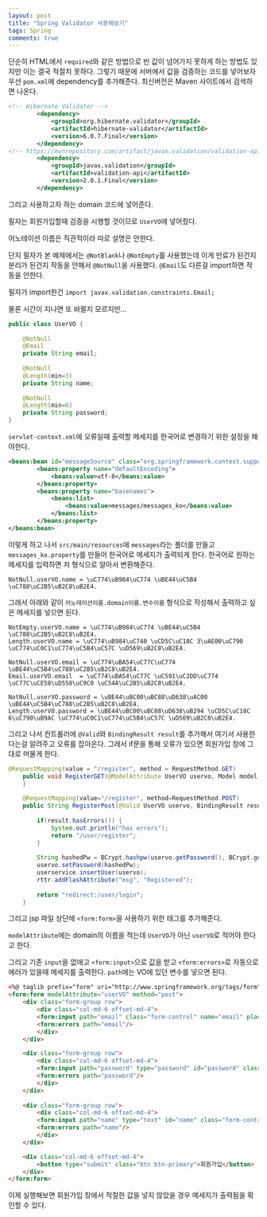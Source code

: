 ```yaml
---
layout: post
title: "Spring Validator 사용해보기"
tags: Spring
comments: true
---
```


단순히 HTML에서 `required`와 같은 방법으로 빈 값이 넘어가지 못하게 하는 방법도 있지만 이는 결국 적절치 못하다. 그렇기 때문에 서버에서 값을 검증하는 코드를 넣어보자
우선 `pom.xml`에 dependency를 추가해준다.
최신버전은 Maven 사이트에서 검색하면 나온다.

```xml
<!-- Hibernate Validator -->
		<dependency>
			<groupId>org.hibernate.validator</groupId>
			<artifactId>hibernate-validator</artifactId>
			<version>6.0.7.Final</version>
		</dependency>
<!-- https://mvnrepository.com/artifact/javax.validation/validation-api -->
		<dependency>
    		<groupId>javax.validation</groupId>
    		<artifactId>validation-api</artifactId>
    		<version>2.0.1.Final</version>
		</dependency>
```
그리고 사용하고자 하는 domain 코드에 넣어준다.

필자는 회원가입할때 검증을 시행할 것이므로 `UserVO`에 넣어줬다.

어노테이션 이름은 직관적이라 따로 설명은 안한다.

단지 필자가 본 예제에서는 `@NotBlank`나 `@NotEmpty`를 사용했는데 이게 만료가 된건지 분리가 된건지 작동을 안해서 `@NotNull`을 사용했다. `@Email`도 다른걸 import하면 작동을 안한다.

필자가 import한건 `import javax.validation.constraints.Email;`

물론 시간이 지나면 또 바뀔지 모르지만...

```java
public class UserVO {
	
	@NotNull
	@Email
	private String email;
	
	@NotNull
	@Length(min=3)
	private String name;
	
	@NotNull
	@Length(min=6)
	private String password;
}
```

`servlet-context.xml`에 오류일때 출력할 메세지를 한국어로 변경하기 위한 설정을 해야한다.

```xml
<beans:bean id="messageSource" class="org.springframework.context.support.ResourceBundleMessageSource">
		<beans:property name="defaultEncoding">
			<beans:value>utf-8</beans:value>
		</beans:property>
		<beans:property name="basenames">
			<beans:list>
				<beans:value>messages/messages_ko</beans:value>
			</beans:list>
		</beans:property>
</beans:bean>
```

이렇게 하고 나서 `src/main/resources`에 `messages`라는 폴더를 만들고 `messages_ko.property`를 만들어 한국어로 메세지가 출력되게 한다. 한국어로 원하는 메세지를 입력하면 저 형식으로 알아서 변환해준다.

`NotNull.userVO.name = \uC774\uB984\uC774 \uBE44\uC5B4 \uC788\uC2B5\uB2C8\uB2E4.`

그래서 아래와 같이 `어노테이션이름.domain이름.변수이름` 형식으로 작성해서 출력하고 싶은 메세지를 넣으면 된다.

```properties
NotEmpty.userVO.name = \uC774\uB984\uC774 \uBE44\uC5B4 \uC788\uC2B5\uB2C8\uB2E4.
Length.userVO.name = \uC774\uB984\uC740 \uCD5C\uC18C 3\uAE00\uC790 \uC774\uC0C1\uC774\uC5B4\uC57C \uD569\uB2C8\uB2E4.

NotNull.userVO.email = \uC774\uBA54\uC77C\uC774 \uBE44\uC5B4\uC788\uC2B5\uB2C8\uB2E4.
Email.userVO.email  = \uC774\uBA54\uC77C \uC591\uC2DD\uC774 \uC77C\uCE58\uD558\uC9C0 \uC54A\uC2B5\uB2C8\uB2E4.

NotNull.userVO.password = \uBE44\uBC00\uBC88\uD638\uAC00 \uBE44\uC5B4\uC788\uC2B5\uB2C8\uB2E4.
Length.userVO.password = \uBE44\uBC00\uBC88\uD638\uB294 \uCD5C\uC18C 6\uC790\uB9AC \uC774\uC0C1\uC774\uC5B4\uC57C \uD569\uB2C8\uB2E4.
```
그리고 나서 컨트롤러에 `@Valid`와 `BindingResult result`를 추가해서 여기서 사용한다는걸 알려주고 오류를 잡아온다. 그래서 if문을 통해 오류가 있으면 회원가입 창에 그대로 머물게 한다.

```java
@RequestMapping(value = "/register", method = RequestMethod.GET)
	public void RegisterGET(@ModelAttribute UserVO uservo, Model model) throws Exception {
	}
	
	@RequestMapping(value="/register", method=RequestMethod.POST)
	public String RegisterPost(@Valid UserVO uservo, BindingResult result, RedirectAttributes rttr) throws Exception{
		
		if(result.hasErrors()) {
			System.out.println("has errors");
			return "/user/register";
		}
		
		String hashedPw = BCrypt.hashpw(uservo.getPassword(), BCrypt.gensalt());
		uservo.setPassword(hashedPw);
		userservice.insertUser(uservo);
		rttr.addFlashAttribute("msg", "Registered");
	
		return "redirect:/user/login";
	}
```

그리고 jsp 파일 상단에 `<form:form>`을 사용하기 위한 태그를 추가해준다.

`modelAttribute`에는 domain의 이름을 적는데 `UserVO`가 아닌 `userVO`로 적어야 한다고 한다.

그리고 기존 `input`을 없애고 `<form:input>`으로 값을 받고 `<form:errors>`로 자동으로 에러가 있을때 메세지를 출력한다. `path`에는 VO에 있던 변수를 넣으면 된다.


```html
<%@ taglib prefix="form" uri="http://www.springframework.org/tags/form" %>
<form:form modelAttribute="userVO" method="post">
	<div class="form-group row">
		<div class="col-md-6 offset-md-4">
		<form:input path="email" class="form-control" name="email" placeholder="이메일"/>
		<form:errors path="email"/>
		</div> 
	</div>

	<div class="form-group row">
		<div class="col-md-6 offset-md-4">
		<form:input path="password" type="password" id="password" class="form-control" name="password" placeholder="비밀번호"/>
		<form:errors path="password"/>
		</div>
	</div>
							
	<div class="form-group row">
		<div class="col-md-6 offset-md-4">
		<form:input path="name" type="text" id="name" class="form-control" name="name" placeholder="이름"/>
		<form:errors path="name"/>
		</div>
	</div>

	<div class="col-md-6 offset-md-4">
		<button type="submit" class="btn btn-primary">회원가입</button>
	</div>
</form:form>
```

이제 실행해보면 회원가입 창에서 적절한 값을 넣지 않았을 경우 메세지가 출력됨을 확인할 수 있다.